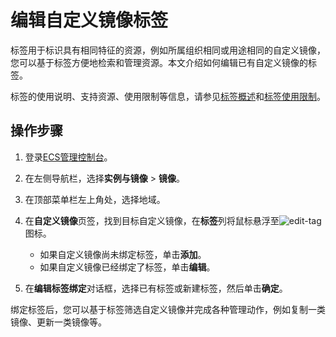 # 编辑自定义镜像标签

标签用于标识具有相同特征的资源，例如所属组织相同或用途相同的自定义镜像，您可以基于标签方便地检索和管理资源。本文介绍如何编辑已有自定义镜像的标签。

标签的使用说明、支持资源、使用限制等信息，请参见[标签概述](/cn.zh-CN/标签与资源/标签/标签概述.md)和[标签使用限制](/cn.zh-CN/产品简介/使用限制.md)。

## 操作步骤

1.  登录[ECS管理控制台](https://ecs.console.aliyun.com)。

2.  在左侧导航栏，选择**实例与镜像** \> **镜像**。

3.  在顶部菜单栏左上角处，选择地域。

4.  在**自定义镜像**页签，找到目标自定义镜像，在**标签**列将鼠标悬浮至![edit-tag](https://static-aliyun-doc.oss-accelerate.aliyuncs.com/assets/img/zh-CN/7819995261/p293260.png)图标。

    -   如果自定义镜像尚未绑定标签，单击**添加**。
    -   如果自定义镜像已经绑定了标签，单击**编辑**。
5.  在**编辑标签绑定**对话框，选择已有标签或新建标签，然后单击**确定**。


绑定标签后，您可以基于标签筛选自定义镜像并完成各种管理动作，例如复制一类镜像、更新一类镜像等。

